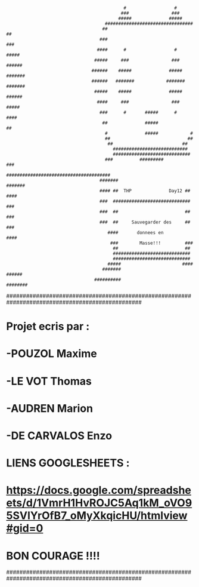                                                 #                  #                                      
                                               ###                ###
                                              #####              #####	
                                         #################################
                                        ##                               ##
                                       ###                               ###
                                      ####      #                  #     #####
                                     #####     ###                ###    ######
                                    ######    #####              #####   #######
                                    ######   #######            #######  #######
                                     #####    #####              #####   ######
                                      ####     ###                ###    #####
                                       ###      #       #####      #     ####
                                        ##              #####            ##
                                         #              #####            #
                                         ##                             ## 
                                          ##                          ## 
                                            ############################
                                            #############################
                                         ###          #########         ###
                                       #######################################
                                       #######                         #######
                                       #### ##  THP              Day12 ## ####
                                       ###  #############################  ###
                                       ###  ##                         ##  ###
                                       ###  ##     Sauvegarder des     ## ###
                                          ####       donnees en        ####
                                           ###        Masse!!!         ###
                                            ##                         ##
                                            #############################
                                            #############################
                                          #####                       ####
                                        #######                       ######
                                     ##########                       ########					
#################################################################################################                                                                                                                                      
#						Projet ecris par :	                                                     					                                                                         
#  -POUZOL Maxime                                                                                                         	 
#  -LE VOT Thomas														                                                                                                                          
#  -AUDREN Marion														  
#  -DE CARVALOS Enzo													         
#	
#     LIENS GOOGLESHEETS :
#      https://docs.google.com/spreadsheets/d/1VmrH1HvROJC5Aq1kM_oVO95SVIYrOfB7_oMyXkqicHU/htmlview#gid=0
#
#
#                                                   BON COURAGE !!!!
#################################################################################################












